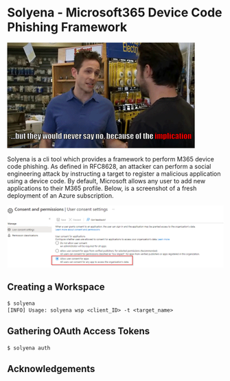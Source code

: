 # Solyena - Microsoft365 Device Code Phishing Framework



![implication](/images/implication-dennis.gif)



Solyena is a cli tool which provides a framework to perform M365 device code phishing. As defined in RFC8628, an attacker can perform a social engineering attack by instructing a target to register a malicious application using a device code. By default, Microsoft allows any user to add new applications to their M365 profile. Below, is a screenshot of a fresh deployment of an Azure subscription.


![default_permissions](/images/default_permissions.png)



## Creating a Workspace
```
$ solyena 
[INFO] Usage: solyena wsp <client_ID> -t <target_name>
```

## Gathering OAuth Access Tokens 
```
$ solyena auth 
```

## Acknowledgements



